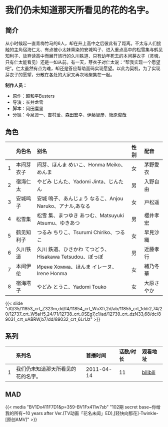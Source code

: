 # 我们仍未知道那天所看见的花的名字。


## 简介

从小时候起一直青梅竹马的6人，却在升上高中之后彼此有了距离。不太与人们接触的主角宿海仁太、有点被小太妹熏染的安城鸣子、进入重点高中的松雪集与鹤见知利子、放弃读高中而展开旅行的久川铁道、只有幼年死去的本间芽衣子（灵魂，只有仁太能看见）还是一如从前。有一天，芽衣子对仁太说：“帮我实现一个愿望吧”。仁太虽然有点为难，却还是答应帮助面码实现愿望。以此为契机，为了实现芽衣子的愿望，分散在各处的大家又再次地聚集在一起。

**制作人员：**
- 原作：超和平Busters
- 导演：长井龙雪
- 脚本：冈田麿里
- 分镜：今泉贤一、吉村爱、森田宏幸、伊藤智彦、筱原俊哉

## 角色

|     |   角色名   |   别名  | 性别 |  配音  |
|:--- |:------  |:----      |:---  |:--   |
| 1 | 本间芽衣子 | 间芽、ほんま めいこ、Honma Meiko、めんま | 女 | 茅野愛衣 |
| 2 | 宿海仁太 | やどみ じんた、Yadomi Jinta、じんたん | 男 | 入野自由 |
| 3 | 安城鸣子 | 安城 鳴子、あんじょう なるこ、Anjou Naruko、アナル,あなる | 女 | 戸松遥 |
| 4 | 松雪集 | 松雪 集、まつゆき あつむ、Matsuyuki Atsumu、ゆきあつ | 男 | 櫻井孝宏 |
| 5 | 鹤见知利子 | つるみ ちりこ、Tsurumi Chiriko、つるこ | 女 | 早見沙織 |
| 6 | 久川铁道 | 久川 鉄道、ひさかわ てつどう、Hisakawa Tetsudou、ぽっぽ | 男 | 近藤孝行 |
| 7 | 本间伊伦 | Ирене Хомма、ほんま イレーヌ、Irene Honma | 女 | 緒乃冬華 |
| 8 | 宿海塔子 | やどみ とうこ、Yadomi Touko | 女 | 大原さやか |

{{< slide "d0/35/11853_crt_Z323m,dd/f4/11854_crt_WuXfi,2d/ab/11855_crt_1ddr2,74/20/12737_crt_W5aH5,24/71/12738_crt_0SEg7,c1/ad/12739_crt_dzN33,68/dc/89031_crt_uABRW,b7/dd/89032_crt_6LrUz" >}}

## 系列

|     | 系列名               | 首播时间       | 话数/时长 | 观看地址                                                      |
| :-- | :---------------- | :--------- | :---- | :-------------------------------------------------------- |
| 1   | 我们仍未知道那天所看见的花的名字。 | 2011-04-14 | 11    | [bilibili](https://www.bilibili.com/bangumi/play/ep15014) |


## MAD

{{< media  "BV1Dx411F7D1&p=359-BV1Fx411w7sb"
"102期 secret base~你给我的所有~10 years after Ver.(TV动画「花名未闻」ED),[轻快向那花]-Twinkle-[原创AMV]"  >}}
